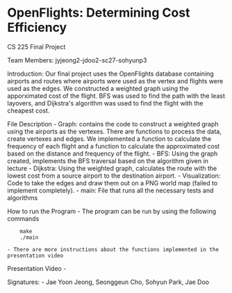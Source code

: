 # OpenFlights: Determining Cost Efficiency
CS 225 Final Project

Team Members: jyjeong2-jdoo2-sc27-sohyunp3

Introduction:
    Our final project uses the OpenFlights database containing airports and routes where airports were used as the vertex and flights were used as the edges. We constructed a weighted graph using the apporximated cost of the flight. BFS was used to find the path with the least layovers, and Dijkstra's algorithm was used to find the flight with the cheapest cost. 

File Description
    - Graph: contains the code to construct a weighted graph using the airports as the vertexes. There are functions to process the data, create vertexes and edges. We implemented a function to calculate the frequency of each flight and a function to calculate the approximated cost based on the distance and frequency of the flight. 
    - BFS: Using the graph created, implements the BFS traversal based on the algorithm given in lecture
    - Dijkstra: Using the weighted graph, calculates the route with the lowest cost from a source airport to the destination airport. 
    - Visualization: Code to take the edges and draw them out on a PNG world map (failed to implement completely).
    - main: File that runs all the necessary tests and algorithms


How to run the Program
    - The program can be run by using the following commands

        make
        ./main

    - There are more instructions about the functions implemented in the presentation video

Presentation Video 
    - 

Signatures: 
    - Jae Yoon Jeong, Seonggeun Cho, Sohyun Park, Jae Doo

